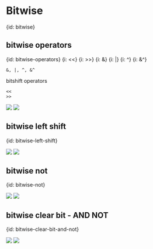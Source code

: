 # Bitwise
{id: bitwise}

## bitwise operators
{id: bitwise-operators}
{i: <<}
{i: >>}
{i: &}
{i: |}
{i: ^}
{i: &^}

```
&, |, ^, &^
```


bitshift operators

```
<<
>>
```

![](examples/bitwise/bitwise.go)
![](examples/bitwise/bitwise.out)

## bitwise left shift
{id: bitwise-left-shift}

![](examples/bitwise-left-shift/bitwise_left_shift.go)
![](examples/bitwise-left-shift/bitwise_left_shift.out)

## bitwise not
{id: bitwise-not}

![](examples/bitwise-not/bitwise_not.go)
![](examples/bitwise-not/bitwise_not.out)

## bitwise clear bit - AND NOT
{id: bitwise-clear-bit-and-not}

![](examples/bitwise-and-not/bitwise_and_not.go)
![](examples/bitwise-and-not/bitwise_and_not.out)
